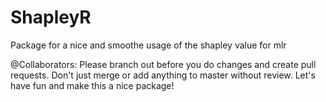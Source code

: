 # ShapleyR
Package for a nice and smoothe usage of the shapley value for mlr

@Collaborators:
Please branch out before you do changes and create pull requests. Don't just merge or add anything to master without review.
Let's have fun and make this a nice package!
